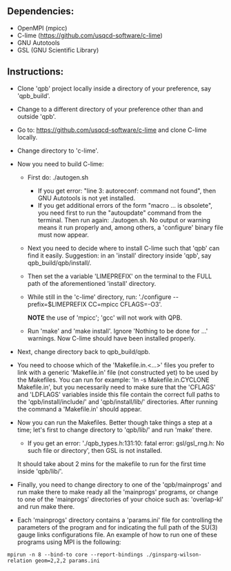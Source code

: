## Dependencies:
* OpenMPI (mpicc)
* C-lime (https://github.com/usqcd-software/c-lime)
* GNU Autotools
* GSL (GNU Scientific Library)

## Instructions:
* Clone 'qpb' project locally inside a directory of your preference, say 'qpb_build'.
* Change to a different directory of your preference other than and outside 'qpb'.
* Go to: https://github.com/usqcd-software/c-lime and clone C-lime locally.
* Change directory to 'c-lime'.
* Now you need to build C-lime:
    - First do: ./autogen.sh
        + If you get error: "line 3: autoreconf: command not found", then GNU Autotools is not yet installed.
        + If you get additional errors of the form "macro ... is obsolete", you need first to run the "autoupdate" command from the terminal. Then run again: ./autogen.sh. No output or warning means it run properly and, among others,  a 'configure' binary file must now appear.
    - Next you need to decide where to install C-lime such that 'qpb' can find it easily. Suggestion: in an 'install' directory inside 'qpb', say qpb_build/qpb/install/.
    - Then set the a variable 'LIMEPREFIX' on the terminal to the FULL path of the aforementioned 'install' directory.
    - While still in the 'c-lime' directory, run: './configure --prefix=$LIMEPREFIX CC=mpicc CFLAGS=-O3'.

        **NOTE** the use of 'mpicc'; 'gcc' will not work with QPB.
    - Run 'make' and 'make install'. Ignore 'Nothing to be done for ...' warnings. Now C-lime should have been installed properly.
* Next, change directory back to qpb_build/qpb.
* You need to choose which of the 'Makefile.in.<...>' files you prefer to link with a generic 'Makefile.in' file (not constructed yet) to be used by the Makefiles. You can run for example: 'ln -s Makefile.in.CYCLONE Makefile.in', but you necessarily need to make sure that the 'CFLAGS' and 'LDFLAGS' variables inside this file contain the correct full paths to the 'qpb/install/include/' and 'qpb/install/lib/' directories. After running the command a 'Makefile.in' should appear.
* Now you can run the Makefiles. Better though take things a step at a time; let's first to change directory to 'qpb/lib/' and run 'make' there.
    - If you get an error: './qpb_types.h:131:10: fatal error: gsl/gsl_rng.h: No such file or directory', then GSL is not installed.

    It should take about 2 mins for the makefile to run for the first time inside 'qpb/lib/'.
* Finally, you need to change directory to one of the 'qpb/mainprogs' and run make there to make ready all the 'mainprogs' programs, or change to one of the 'mainprogs' directories of your choice such as: 'overlap-kl' and run make there.
* Each 'mainprogs' directory contains a 'params.ini' file for controlling the parameters of the program and for indicating the full path of the SU(3) gauge links configurations file. An example of how to run one of these programs using MPI is the following:
~~~
mpirun -n 8 --bind-to core --report-bindings ./ginsparg-wilson-relation geom=2,2,2 params.ini
~~~
